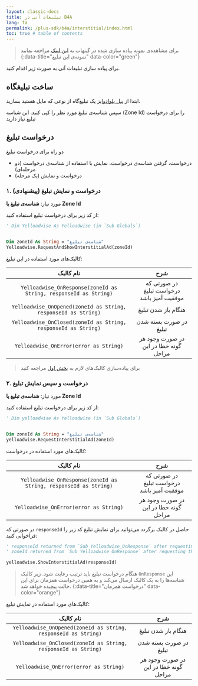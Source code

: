 ```yaml
---
layout: classic-docs
title: تبلیغات آنی در B4A
lang: fa
permalink: /plus-sdk/b4a/interstitial/index.html
toc: true # table of contents
---
```



> برای مشاهد‌ه‌ی نمونه پیاده سازی شده در گیتهاب به [این لینک](https://github.com/irancell/YelloadwiseSDK-B4ASample/blob/0ed4cf5b1ec275061b20e600a87eae47b29b1c49/irancell.ir.b4a#L179) مراجعه نمایید
{:data-title="نمونه‌ی این تبلیغ" data-color="green"}



برای پیاده سازی تبلیغات آنی به صورت زیر اقدام کنید.

## ساخت تبلیغگاه
ابتدا از [پنل یلوادوایز](https://dashboard.irancell.ir/) یک تبلیغ‌گاه از نوعی که مایل هستید بسازید.

سپس شناسه‌ی تبلیغ مورد نظر را کپی کنید. این شناسه
(Zone Id)
را برای درخواست تبلیغ نیاز دارید

## درخواست تبلیغ

دو راه برای درخواست تبلیغ 

- درخواست، گرفتن شناسه‌ی درخواست، نمایش با استفاده از شناسه‌ی درخواست (دو مرحله‌ای)
- درخواست و نمایش (یک مرحله)

### ۱. درخواست و نمایش تبلیغ (پیشنهادی)

مورد نیاز: **شناسه‌ی تبلیغ یا Zone Id**

از کد زیر برای درخواست تبلیغ استفاده کنید:

```vb
' Dim Yelloadwise As Yelloadwise (in `Sub Globals`)


Dim zoneId As String = "شناسه‌ی تبلیغ"
Yelloadwise.RequestAndShowInterstitialAd(zoneId)
```

کالبک‌های مورد استفاده در این تبلیغ:

|نام کالبک|شرح|
|:--:|:--:|
|`Yelloadwise_OnResponse(zoneId as String, responseId as String)`|در صورتی که درخواست تبلیغ موفقیت آمیز باشد|
|`Yelloadwise_OnOpened(zoneId as String, responseId as String)`|هنگام باز شدن تبلیغ|
|`Yelloadwise_OnClosed(zoneId as String, responseId as String)`|در صورت بسته شدن تبلیغ|
|`Yelloadwise_OnError(error as String)`|در صورت وجود هر گونه خطا در این مراحل|


> برای پیاده‌سازی کالبک‌های لازم به [بخش اول](/plus-sdk/b4a/initialize/index.html) مراجعه کنید


### ۲. درخواست و سپس نمایش تبلیغ

مورد نیاز: **شناسه‌ی تبلیغ یا Zone Id**

از کد زیر برای درخواست تبلیغ استفاده کنید:

```vb
' Dim yelloadwise As Yelloadwise (in `Sub Globals`)


Dim zoneId As String = "شناسه‌ی تبلیغ"
yelloadwise.RequestInterstitialAd(zoneId)
```

کالبک‌های مورد استفاده در درخواست:

|نام کالبک|شرح|
|:--:|:--:|
|`Yelloadwise_OnResponse(zoneId as String, responseId as String)`|در صورتی که درخواست تبلیغ موفقیت آمیز باشد|
|`Yelloadwise_OnError(error as String)`|در صورت وجود هر گونه خطا در این مراحل|

در صورتی که `responseId` حاصل در کالبک برگردد می‌توانید برای نمایش تبلیغ کد زیر را فراخوانی کنید:  

```vb
' responseId returned from `Sub Yelloadwise_OnResponse` after requesting the ad
' zoneId returned from `Sub Yelloadwise_OnResponse` after requesting the ad

yelloadwise.ShowInterstitialAd(responseId)
```

> هنگام درخواست تبلیغ باید ترتیب رعایت شود. زیر کالبک `OnResponse` این شناسه‌ها را به یک کالبک ارسال می‌کند و به همین درخواست همزمان برای این حالت پیچیده خواهد شد.
{:data-title="درخواست همزمان" data-color="orange"}


کالبک‌های مورد استفاده در نمایش تبلیغ:

|نام کالبک|شرح|
|:--:|:--:|
|`Yelloadwise_OnOpened(zoneId as String, responseId as String)`|هنگام باز شدن تبلیغ|
|`Yelloadwise_OnClosed(zoneId as String, responseId as String)`|در صورت بسته شدن تبلیغ|
|`Yelloadwise_OnError(error as String)`|در صورت وجود هر گونه خطا در این مراحل|
